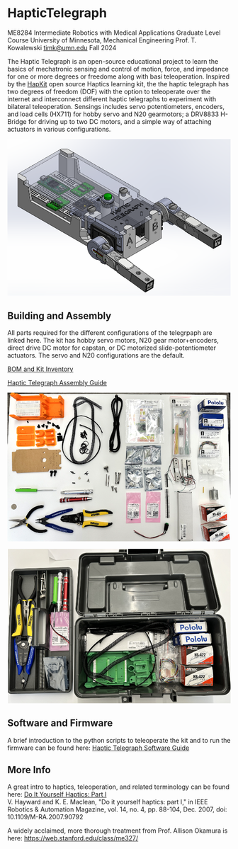 # HapticTelegraph
ME8284 Intermediate Robotics with Medical Applications Graduate Level Course
University of Minnesota, Mechanical Engineering
Prof. T. Kowalewski timk@umn.edu
Fall 2024


The Haptic Telegraph is an open-source educational project to learn the basics of mechatronic sensing and control of motion, force, and impedance for one or more degrees or freedome along with basi teleoperation.  Inspired by the [HapKit](https://hapkit.stanford.edu/) open source Haptics learning kit, the the haptic telegraph has two degrees of freedom (DOF) with the option to teleoperate over the internet and interconnect different haptic telegraphs to experiment with bilateral teleoperation.  Sensings includes servo potentiometers, encoders, and load cells (HX711) for hobby servo and N20 gearmotors; a DRV8833 H-Bridge for driving up to two DC motors, and a simple way of attaching actuators in various configurations.  

![The Haptic Telegraph](HapticTelegraph3Dmodel.png)


## Building and Assembly 
All parts required for the different configurations of the telegrpaph are linked here.  The kit has hobby servo motors, N20 gear motor+encoders, direct drive DC motor for capstan, or DC motorized slide-potentiometer actuators.  The servo and N20 configurations are the default.  

[BOM and Kit Inventory](https://docs.google.com/spreadsheets/d/1TIM3guZMqlwLRaXGF0uH3Ged3IqBKqTgrUTtAIh1ZG8/preview)

[Haptic Telegraph Assembly Guide](https://docs.google.com/document/d/17Dt6qZLQLV2zLom0jG1yqs2Jcs7Xk3iRWMrtn3mGbbk/preview)

![Parts Kit Inventory](HapticTelegraphKitInventory.png)

![Kit Toolbox](HapticTelegraphKitToolbox.png)




## Software and Firmware
A brief introduction to the python scripts to teleoperate the kit and to run the firmware can be found here:
[Haptic Telegraph Software Guide](https://docs.google.com/document/d/1zL3_G8BJS4lk9wN5zXE0Af6u3FeUNIUszWQ2UWdJn5c/preview)

## More Info
A great intro to haptics, teleoperation, and related terminology can be found here:
[Do It Yourself Haptics: Part I](https://ieeexplore.ieee.org/document/4437756)    
V. Hayward and K. E. Maclean, "Do it yourself haptics: part I," in IEEE Robotics & Automation Magazine, vol. 14, no. 4, pp. 88-104, Dec. 2007, doi: 10.1109/M-RA.2007.90792

A widely acclaimed, more thorough treatment from Prof. Allison Okamura is here:
https://web.stanford.edu/class/me327/


